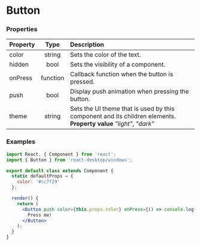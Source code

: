 # Button

### Properties

Property            | Type         | Description
:------------------ | :-----------:| :----------
color               | string       | Sets the color of the text.
hidden              | bool         | Sets the visibility of a component.
onPress             | function     | Callback function when the button is pressed.
push                | bool         | Display push animation when pressing the button.
theme               | string       | Sets the UI theme that is used by this component and its children elements.<br/>__Property value__ _"light"_, _"dark"_

### Examples

```jsx
import React, { Component } from 'react';
import { Button } from 'react-desktop/windows';

export default class extends Component {
  static defaultProps = {
    color: '#cc7f29'
  };

  render() {
    return (
      <Button push color={this.props.color} onPress={() => console.log('Pressed!')}>
        Press me!
      </Button>
    );
  }
}
```

